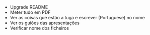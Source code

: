 - Upgrade README
- Meter tudo em PDF
- Ver as coisas que estão a tuga e escrever (Portuguese) no nome
- Ver os guiões das apresentações
- Verificar nome dos ficheiros
